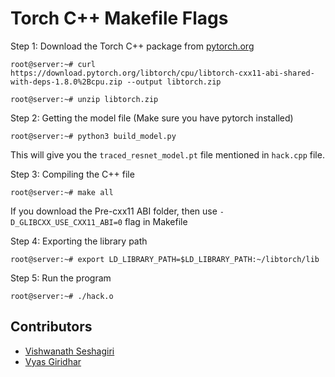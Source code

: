 # Torch C++ Makefile Flags

Step 1: Download the Torch C++ package from [pytorch.org](pytorch.org)
```
root@server:~# curl https://download.pytorch.org/libtorch/cpu/libtorch-cxx11-abi-shared-with-deps-1.8.0%2Bcpu.zip --output libtorch.zip

root@server:~# unzip libtorch.zip
```

Step 2: Getting the model file (Make sure you have pytorch installed)
```
root@server:~# python3 build_model.py
```
This will give you the `traced_resnet_model.pt` file mentioned in `hack.cpp` file. 

Step 3: Compiling the C++ file
```
root@server:~# make all
```
If you download the Pre-cxx11 ABI folder, then use `-D_GLIBCXX_USE_CXX11_ABI=0` flag in Makefile
 
Step 4: Exporting the library path
```
root@server:~# export LD_LIBRARY_PATH=$LD_LIBRARY_PATH:~/libtorch/lib
```
Step 5: Run the program
```
root@server:~# ./hack.o
```

## Contributors
* [Vishwanath Seshagiri](https://vishwanath1306.github.io/)
* [Vyas Giridhar](https://github.com/vyasgiridhar)